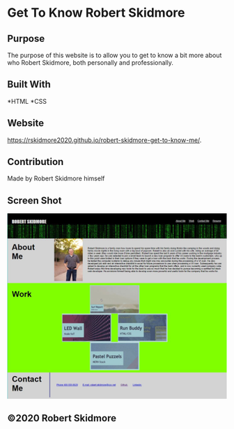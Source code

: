 # Get To Know Robert Skidmore

## Purpose
The purpose of this website is to allow you to get to know a bit more about who Robert Skidmore, both personally and professionally.

## Built With
*HTML
*CSS

## Website
https://rskidmore2020.github.io/robert-skidmore-get-to-know-me/.

## Contribution
Made by Robert Skidmore himself

## Screen Shot
![Screenshot of Get To Know Robert Skidmore landing page.](https://github.com/rskidmore2020/robert-skidmore-get-to-know-me/blob/master/images/screen-shot-image.JPG "Robert Skidmore Landing Page")

## ©2020 Robert Skidmore
